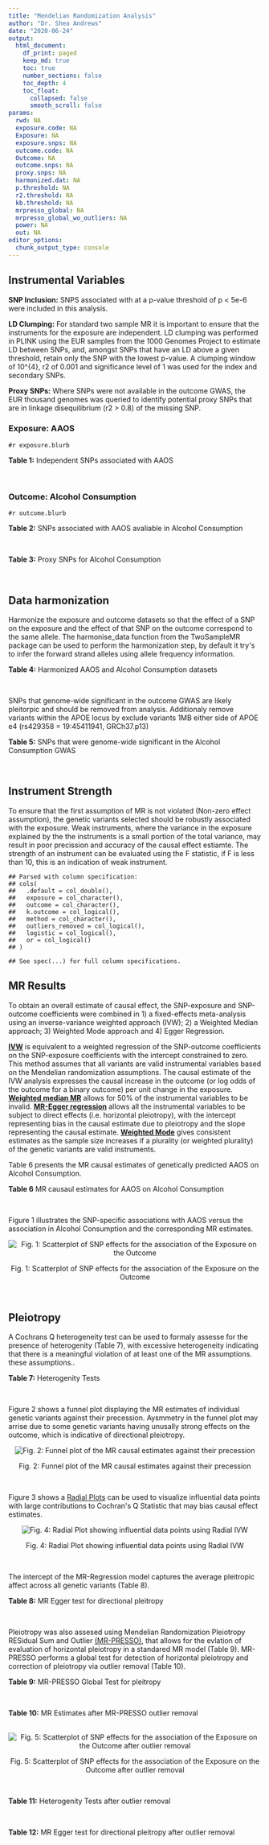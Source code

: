 ```yaml
---
title: "Mendelian Randomization Analysis"
author: "Dr. Shea Andrews"
date: "2020-06-24"
output:
  html_document:
    df_print: paged
    keep_md: true
    toc: true
    number_sections: false
    toc_depth: 4
    toc_float:
      collapsed: false
      smooth_scroll: false
params:
  rwd: NA
  exposure.code: NA
  Exposure: NA
  exposure.snps: NA
  outcome.code: NA
  Outcome: NA
  outcome.snps: NA
  proxy.snps: NA
  harmonized.dat: NA
  p.threshold: NA
  r2.threshold: NA
  kb.threshold: NA
  mrpresso_global: NA
  mrpresso_global_wo_outliers: NA
  power: NA
  out: NA
editor_options:
  chunk_output_type: console
---
```







## Instrumental Variables
**SNP Inclusion:** SNPS associated with at a p-value threshold of p < 5e-6 were included in this analysis.
<br>

**LD Clumping:** For standard two sample MR it is important to ensure that the instruments for the exposure are independent. LD clumping was performed in PLINK using the EUR samples from the 1000 Genomes Project to estimate LD between SNPs, and, amongst SNPs that have an LD above a given threshold, retain only the SNP with the lowest p-value. A clumping window of 10^{4}, r2 of 0.001 and significance level of 1 was used for the index and secondary SNPs.
<br>

**Proxy SNPs:** Where SNPs were not available in the outcome GWAS, the EUR thousand genomes was queried to identify potential proxy SNPs that are in linkage disequilibrium (r2 > 0.8) of the missing SNP.
<br>

### Exposure: AAOS
`#r exposure.blurb`
<br>

**Table 1:** Independent SNPs associated with AAOS
<div data-pagedtable="false">
  <script data-pagedtable-source type="application/json">
{"columns":[{"label":["SNP"],"name":[1],"type":["chr"],"align":["left"]},{"label":["CHROM"],"name":[2],"type":["dbl"],"align":["right"]},{"label":["POS"],"name":[3],"type":["dbl"],"align":["right"]},{"label":["REF"],"name":[4],"type":["chr"],"align":["left"]},{"label":["ALT"],"name":[5],"type":["chr"],"align":["left"]},{"label":["AF"],"name":[6],"type":["dbl"],"align":["right"]},{"label":["BETA"],"name":[7],"type":["dbl"],"align":["right"]},{"label":["SE"],"name":[8],"type":["dbl"],"align":["right"]},{"label":["Z"],"name":[9],"type":["dbl"],"align":["right"]},{"label":["P"],"name":[10],"type":["dbl"],"align":["right"]},{"label":["N"],"name":[11],"type":["dbl"],"align":["right"]},{"label":["TRAIT"],"name":[12],"type":["chr"],"align":["left"]}],"data":[{"1":"rs2649062","2":"1","3":"5799177","4":"A","5":"G","6":"0.3192","7":"0.0652","8":"0.0131","9":"4.977100","10":"6.120e-07","11":"40255","12":"AAOS"},{"1":"rs4662080","2":"1","3":"14363419","4":"C","5":"T","6":"0.6649","7":"0.1421","8":"0.0296","9":"4.800676","10":"1.586e-06","11":"40255","12":"AAOS"},{"1":"rs10919252","2":"1","3":"169802956","4":"C","5":"G","6":"0.3275","7":"0.0975","8":"0.0198","9":"4.924240","10":"8.182e-07","11":"40255","12":"AAOS"},{"1":"rs6701713","2":"1","3":"207786289","4":"A","5":"G","6":"0.7983","7":"-0.0709","8":"0.0146","9":"-4.856160","10":"1.184e-06","11":"40255","12":"AAOS"},{"1":"rs144505123","2":"1","3":"221802052","4":"C","5":"T","6":"0.0113","7":"0.7709","8":"0.1609","9":"4.791175","10":"1.661e-06","11":"40255","12":"AAOS"},{"1":"rs6718282","2":"2","3":"18039651","4":"G","5":"A","6":"0.0440","7":"-0.1421","8":"0.0308","9":"-4.613636","10":"3.840e-06","11":"40255","12":"AAOS"},{"1":"rs114131510","2":"2","3":"78420700","4":"A","5":"G","6":"0.0162","7":"0.6419","8":"0.1406","9":"4.565430","10":"4.949e-06","11":"40255","12":"AAOS"},{"1":"rs12615104","2":"2","3":"109820829","4":"T","5":"C","6":"0.2566","7":"-0.1057","8":"0.0221","9":"-4.782810","10":"1.829e-06","11":"40255","12":"AAOS"},{"1":"rs111906619","2":"2","3":"127789085","4":"C","5":"T","6":"0.0709","7":"0.1268","8":"0.0256","9":"4.953125","10":"7.088e-07","11":"40255","12":"AAOS"},{"1":"rs6431219","2":"2","3":"127862133","4":"C","5":"T","6":"0.4163","7":"0.0774","8":"0.0124","9":"6.241935","10":"3.897e-10","11":"40255","12":"AAOS"},{"1":"rs359982","2":"2","3":"219826934","4":"A","5":"G","6":"0.0781","7":"0.2660","8":"0.0513","9":"5.185190","10":"2.159e-07","11":"40255","12":"AAOS"},{"1":"rs116341973","2":"3","3":"63462893","4":"A","5":"G","6":"0.0227","7":"0.2057","8":"0.0399","9":"5.155390","10":"2.478e-07","11":"40255","12":"AAOS"},{"1":"rs145799027","2":"3","3":"114438213","4":"T","5":"C","6":"0.0147","7":"0.7485","8":"0.1601","9":"4.675200","10":"2.933e-06","11":"40255","12":"AAOS"},{"1":"rs71602496","2":"4","3":"661002","4":"A","5":"G","6":"0.1453","7":"0.0780","8":"0.0171","9":"4.561400","10":"4.978e-06","11":"40255","12":"AAOS"},{"1":"rs115803892","2":"4","3":"134185712","4":"G","5":"A","6":"0.0129","7":"0.9151","8":"0.1973","9":"4.638115","10":"3.498e-06","11":"40255","12":"AAOS"},{"1":"rs1689013","2":"4","3":"181048651","4":"T","5":"C","6":"0.2493","7":"0.0637","8":"0.0139","9":"4.582730","10":"4.657e-06","11":"40255","12":"AAOS"},{"1":"rs144202318","2":"5","3":"165711579","4":"G","5":"A","6":"0.0135","7":"0.7219","8":"0.1572","9":"4.592239","10":"4.356e-06","11":"40255","12":"AAOS"},{"1":"rs77345379","2":"6","3":"69273670","4":"C","5":"T","6":"0.0185","7":"0.2291","8":"0.0501","9":"4.572854","10":"4.830e-06","11":"40255","12":"AAOS"},{"1":"rs12153819","2":"6","3":"83773049","4":"C","5":"T","6":"0.1018","7":"-0.1092","8":"0.0235","9":"-4.646809","10":"3.291e-06","11":"40255","12":"AAOS"},{"1":"rs17170228","2":"7","3":"33076314","4":"G","5":"A","6":"0.0623","7":"0.1215","8":"0.0248","9":"4.899194","10":"1.004e-06","11":"40255","12":"AAOS"},{"1":"rs149907089","2":"7","3":"151626353","4":"G","5":"C","6":"0.0162","7":"0.7109","8":"0.1535","9":"4.631270","10":"3.637e-06","11":"40255","12":"AAOS"},{"1":"rs2725066","2":"8","3":"4438058","4":"T","5":"A","6":"0.5128","7":"-0.0936","8":"0.0191","9":"-4.900524","10":"9.948e-07","11":"40255","12":"AAOS"},{"1":"rs117201713","2":"8","3":"121340499","4":"G","5":"C","6":"0.0408","7":"0.2125","8":"0.0456","9":"4.660088","10":"3.120e-06","11":"40255","12":"AAOS"},{"1":"rs36033332","2":"9","3":"26834807","4":"C","5":"G","6":"0.0386","7":"0.4601","8":"0.0865","9":"5.319080","10":"1.030e-07","11":"40255","12":"AAOS"},{"1":"rs7930318","2":"11","3":"60033371","4":"C","5":"T","6":"0.5996","7":"0.0750","8":"0.0125","9":"6.000000","10":"2.245e-09","11":"40255","12":"AAOS"},{"1":"rs567075","2":"11","3":"85830157","4":"T","5":"C","6":"0.6903","7":"0.0900","8":"0.0132","9":"6.818180","10":"9.084e-12","11":"40255","12":"AAOS"},{"1":"rs11218343","2":"11","3":"121435587","4":"T","5":"C","6":"0.0395","7":"-0.1653","8":"0.0329","9":"-5.024320","10":"5.148e-07","11":"40255","12":"AAOS"},{"1":"rs7958488","2":"12","3":"6546166","4":"A","5":"T","6":"0.0195","7":"0.5085","8":"0.1111","9":"4.576960","10":"4.719e-06","11":"40255","12":"AAOS"},{"1":"rs1118069","2":"12","3":"84739181","4":"A","5":"T","6":"0.7195","7":"0.1012","8":"0.0216","9":"4.685190","10":"2.693e-06","11":"40255","12":"AAOS"},{"1":"rs140016885","2":"12","3":"99679113","4":"A","5":"G","6":"0.0144","7":"0.6851","8":"0.1416","9":"4.838280","10":"1.310e-06","11":"40255","12":"AAOS"},{"1":"rs9582517","2":"13","3":"102331030","4":"T","5":"C","6":"0.5073","7":"-0.1185","8":"0.0257","9":"-4.610890","10":"3.908e-06","11":"40255","12":"AAOS"},{"1":"rs146189059","2":"14","3":"47173254","4":"C","5":"G","6":"0.0111","7":"0.9444","8":"0.1835","9":"5.146590","10":"2.634e-07","11":"40255","12":"AAOS"},{"1":"rs17125944","2":"14","3":"53400629","4":"T","5":"C","6":"0.0924","7":"0.0960","8":"0.0203","9":"4.729060","10":"2.321e-06","11":"40255","12":"AAOS"},{"1":"rs150193285","2":"15","3":"75224360","4":"C","5":"T","6":"0.0109","7":"0.7622","8":"0.1650","9":"4.619394","10":"3.834e-06","11":"40255","12":"AAOS"},{"1":"rs9947273","2":"18","3":"35409158","4":"G","5":"A","6":"0.1431","7":"-0.0853","8":"0.0178","9":"-4.792135","10":"1.593e-06","11":"40255","12":"AAOS"},{"1":"rs62117204","2":"19","3":"45242967","4":"C","5":"T","6":"0.0601","7":"-0.1867","8":"0.0278","9":"-6.715827","10":"1.864e-11","11":"40255","12":"AAOS"},{"1":"rs76205446","2":"19","3":"45355267","4":"T","5":"A","6":"0.0143","7":"0.7096","8":"0.1234","9":"5.750405","10":"9.010e-09","11":"40255","12":"AAOS"},{"1":"rs2075650","2":"19","3":"45395619","4":"A","5":"G","6":"0.2197","7":"0.5502","8":"0.0223","9":"24.672600","10":"5.980e-134","11":"40255","12":"AAOS"},{"1":"rs141441332","2":"19","3":"45438575","4":"C","5":"A","6":"0.0110","7":"0.5383","8":"0.0632","9":"8.517405","10":"1.713e-17","11":"40255","12":"AAOS"},{"1":"rs204469","2":"19","3":"45490285","4":"A","5":"G","6":"0.9632","7":"0.1588","8":"0.0341","9":"4.656890","10":"3.269e-06","11":"40255","12":"AAOS"},{"1":"rs2827191","2":"21","3":"23361798","4":"C","5":"T","6":"0.2857","7":"0.1277","8":"0.0279","9":"4.577061","10":"4.895e-06","11":"40255","12":"AAOS"},{"1":"rs1043441","2":"22","3":"39130964","4":"C","5":"T","6":"0.2893","7":"-0.0639","8":"0.0135","9":"-4.733333","10":"2.110e-06","11":"40255","12":"AAOS"}],"options":{"columns":{"min":{},"max":[10]},"rows":{"min":[10],"max":[10]},"pages":{}}}
  </script>
</div>
<br>

### Outcome: Alcohol Consumption
`#r outcome.blurb`
<br>

**Table 2:** SNPs associated with AAOS avaliable in Alcohol Consumption
<div data-pagedtable="false">
  <script data-pagedtable-source type="application/json">
{"columns":[{"label":["SNP"],"name":[1],"type":["chr"],"align":["left"]},{"label":["CHROM"],"name":[2],"type":["dbl"],"align":["right"]},{"label":["POS"],"name":[3],"type":["dbl"],"align":["right"]},{"label":["REF"],"name":[4],"type":["chr"],"align":["left"]},{"label":["ALT"],"name":[5],"type":["chr"],"align":["left"]},{"label":["AF"],"name":[6],"type":["dbl"],"align":["right"]},{"label":["BETA"],"name":[7],"type":["dbl"],"align":["right"]},{"label":["SE"],"name":[8],"type":["dbl"],"align":["right"]},{"label":["Z"],"name":[9],"type":["dbl"],"align":["right"]},{"label":["P"],"name":[10],"type":["dbl"],"align":["right"]},{"label":["N"],"name":[11],"type":["dbl"],"align":["right"]},{"label":["TRAIT"],"name":[12],"type":["chr"],"align":["left"]}],"data":[{"1":"rs2649062","2":"1","3":"5799177","4":"A","5":"G","6":"0.32036400","7":"8.634410e-04","8":"0.001031590","9":"0.837","10":"0.4028000","11":"939356","12":"Drinks_Per_Week"},{"1":"rs4662080","2":"1","3":"14363419","4":"C","5":"T","6":"0.69553200","7":"-6.297174e-04","8":"0.001574294","9":"-0.400","10":"0.6895000","11":"403931","12":"Drinks_Per_Week"},{"1":"rs10919252","2":"1","3":"169802956","4":"C","5":"G","6":"0.31039100","7":"-7.127570e-05","8":"0.001032981","9":"-0.069","10":"0.9453000","11":"939356","12":"Drinks_Per_Week"},{"1":"rs6701713","2":"1","3":"207786289","4":"A","5":"G","6":"0.77515400","7":"-1.264240e-03","8":"0.001031195","9":"-1.226","10":"0.2202000","11":"939356","12":"Drinks_Per_Week"},{"1":"rs144505123","2":"1","3":"221802052","4":"C","5":"T","6":"0.00744913","7":"4.743112e-05","8":"0.001054025","9":"0.045","10":"0.9644000","11":"902538","12":"Drinks_Per_Week"},{"1":"rs6718282","2":"2","3":"18039651","4":"G","5":"A","6":"0.08463490","7":"8.799353e-04","8":"0.001051297","9":"0.837","10":"0.4025000","11":"904462","12":"Drinks_Per_Week"},{"1":"rs114131510","2":"2","3":"78420700","4":"A","5":"G","6":"0.00839110","7":"-1.299990e-03","8":"0.001030107","9":"-1.262","10":"0.2070000","11":"941280","12":"Drinks_Per_Week"},{"1":"rs12615104","2":"2","3":"109820829","4":"T","5":"C","6":"0.32661600","7":"-6.071560e-04","8":"0.001030826","9":"-0.589","10":"0.5559000","11":"941280","12":"Drinks_Per_Week"},{"1":"rs111906619","2":"2","3":"127789085","4":"C","5":"T","6":"0.05424060","7":"-1.680584e-03","8":"0.001029770","9":"-1.632","10":"0.1027000","11":"941280","12":"Drinks_Per_Week"},{"1":"rs6431219","2":"2","3":"127862133","4":"C","5":"T","6":"0.39324600","7":"-3.198779e-03","8":"0.001028546","9":"-3.110","10":"0.0018720","11":"941280","12":"Drinks_Per_Week"},{"1":"rs359982","2":"2","3":"219826934","4":"A","5":"G","6":"0.05341570","7":"-5.803740e-04","8":"0.001030859","9":"-0.563","10":"0.5735000","11":"941280","12":"Drinks_Per_Week"},{"1":"rs116341973","2":"3","3":"63462893","4":"A","5":"G","6":"0.01417150","7":"1.548630e-05","8":"0.001032423","9":"0.015","10":"0.9882000","11":"941280","12":"Drinks_Per_Week"},{"1":"rs145799027","2":"3","3":"114438213","4":"T","5":"C","6":"0.00290276","7":"-4.518260e-04","8":"0.001365032","9":"-0.331","10":"0.7410000","11":"537349","12":"Drinks_Per_Week"},{"1":"rs71602496","2":"4","3":"661002","4":"A","5":"G","6":"0.14947100","7":"1.338060e-03","8":"0.001030071","9":"1.299","10":"0.1938000","11":"941280","12":"Drinks_Per_Week"},{"1":"rs115803892","2":"4","3":"134185712","4":"G","5":"A","6":"0.02500000","7":"-1.388475e-03","8":"0.001030026","9":"-1.348","10":"0.1775000","11":"941280","12":"Drinks_Per_Week"},{"1":"rs1689013","2":"4","3":"181048651","4":"T","5":"C","6":"0.22133500","7":"-8.316680e-04","8":"0.001030567","9":"-0.807","10":"0.4195000","11":"941280","12":"Drinks_Per_Week"},{"1":"rs144202318","2":"5","3":"165711579","4":"G","5":"A","6":"0.01040480","7":"-1.038598e-03","8":"0.001030355","9":"-1.008","10":"0.3135000","11":"941280","12":"Drinks_Per_Week"},{"1":"rs77345379","2":"6","3":"69273670","4":"C","5":"T","6":"0.02319680","7":"1.947896e-03","8":"0.001029543","9":"1.892","10":"0.0584600","11":"941280","12":"Drinks_Per_Week"},{"1":"rs12153819","2":"6","3":"83773049","4":"C","5":"T","6":"0.16679800","7":"-7.790076e-05","8":"0.001052713","9":"-0.074","10":"0.9410000","11":"904462","12":"Drinks_Per_Week"},{"1":"rs17170228","2":"7","3":"33076314","4":"G","5":"A","6":"0.05569710","7":"2.262370e-03","8":"0.001029286","9":"2.198","10":"0.0279800","11":"941280","12":"Drinks_Per_Week"},{"1":"rs149907089","2":"7","3":"151626353","4":"G","5":"C","6":"0.01035230","7":"-3.249526e-04","8":"0.001365347","9":"-0.238","10":"0.8120000","11":"537349","12":"Drinks_Per_Week"},{"1":"rs2725066","2":"8","3":"4438058","4":"T","5":"A","6":"0.54336700","7":"3.330486e-03","8":"0.001033350","9":"3.223","10":"0.0012690","11":"932367","12":"Drinks_Per_Week"},{"1":"rs117201713","2":"8","3":"121340499","4":"G","5":"C","6":"0.03194600","7":"-8.976958e-05","8":"0.001031834","9":"-0.087","10":"0.9308000","11":"941280","12":"Drinks_Per_Week"},{"1":"rs36033332","2":"9","3":"26834807","4":"C","5":"G","6":"0.08303120","7":"-4.131180e-06","8":"0.001032796","9":"-0.004","10":"0.9971000","11":"941280","12":"Drinks_Per_Week"},{"1":"rs7930318","2":"11","3":"60033371","4":"C","5":"T","6":"0.65976800","7":"1.370987e-03","8":"0.001030042","9":"1.331","10":"0.1834000","11":"941280","12":"Drinks_Per_Week"},{"1":"rs567075","2":"11","3":"85830157","4":"T","5":"C","6":"0.69089900","7":"-1.716570e-03","8":"0.001029739","9":"-1.667","10":"0.0955800","11":"941280","12":"Drinks_Per_Week"},{"1":"rs11218343","2":"11","3":"121435587","4":"T","5":"C","6":"0.03449530","7":"5.092910e-04","8":"0.001030953","9":"0.494","10":"0.6216000","11":"941280","12":"Drinks_Per_Week"},{"1":"rs7958488","2":"12","3":"6546166","4":"A","5":"T","6":"0.01840830","7":"2.733020e-04","8":"0.001031328","9":"0.265","10":"0.7907000","11":"941280","12":"Drinks_Per_Week"},{"1":"rs1118069","2":"12","3":"84739181","4":"A","5":"T","6":"0.62582100","7":"-1.466660e-03","8":"0.001029956","9":"-1.424","10":"0.1544000","11":"941280","12":"Drinks_Per_Week"},{"1":"rs140016885","2":"12","3":"99679113","4":"A","5":"G","6":"0.02373190","7":"4.351060e-04","8":"0.001031056","9":"0.422","10":"0.6727000","11":"941280","12":"Drinks_Per_Week"},{"1":"rs9582517","2":"13","3":"102331030","4":"T","5":"C","6":"0.48209100","7":"7.595860e-04","8":"0.001030646","9":"0.737","10":"0.4609000","11":"941280","12":"Drinks_Per_Week"},{"1":"rs146189059","2":"14","3":"47173254","4":"C","5":"G","6":"0.01144620","7":"-6.671400e-05","8":"0.001058952","9":"-0.063","10":"0.9498000","11":"893955","12":"Drinks_Per_Week"},{"1":"rs17125944","2":"14","3":"53400629","4":"T","5":"C","6":"0.09734350","7":"1.808090e-03","8":"0.001029661","9":"1.756","10":"0.0791600","11":"941280","12":"Drinks_Per_Week"},{"1":"rs150193285","2":"15","3":"75224360","4":"C","5":"T","6":"0.02104500","7":"1.001541e-03","8":"0.001030392","9":"0.972","10":"0.3312000","11":"941280","12":"Drinks_Per_Week"},{"1":"rs9947273","2":"18","3":"35409158","4":"G","5":"A","6":"0.18287400","7":"-1.710760e-03","8":"0.001572390","9":"-1.088","10":"0.2766000","11":"403931","12":"Drinks_Per_Week"},{"1":"rs62117204","2":"19","3":"45242967","4":"C","5":"T","6":"0.07418880","7":"1.667215e-03","8":"0.001029781","9":"1.619","10":"0.1054000","11":"941280","12":"Drinks_Per_Week"},{"1":"rs76205446","2":"19","3":"45355267","4":"T","5":"A","6":"0.00945455","7":"-2.196969e-04","8":"0.001031441","9":"-0.213","10":"0.8312000","11":"941280","12":"Drinks_Per_Week"},{"1":"rs2075650","2":"19","3":"45395619","4":"A","5":"G","6":"0.15559200","7":"-1.312340e-03","8":"0.001030095","9":"-1.274","10":"0.2025000","11":"941280","12":"Drinks_Per_Week"},{"1":"rs141441332","2":"19","3":"45438575","4":"C","5":"A","6":"0.00789570","7":"5.401973e-04","8":"0.001030911","9":"0.524","10":"0.6002000","11":"941280","12":"Drinks_Per_Week"},{"1":"rs204469","2":"19","3":"45490285","4":"A","5":"G","6":"0.96476600","7":"-4.437980e-05","8":"0.001032088","9":"-0.043","10":"0.9655000","11":"941280","12":"Drinks_Per_Week"},{"1":"rs2827191","2":"21","3":"23361798","4":"C","5":"T","6":"0.29854800","7":"3.124702e-04","8":"0.001031255","9":"0.303","10":"0.7616000","11":"941280","12":"Drinks_Per_Week"},{"1":"rs1043441","2":"22","3":"39130964","4":"C","5":"T","6":"0.30681800","7":"-3.650251e-03","8":"0.001048923","9":"-3.480","10":"0.0005008","11":"904462","12":"Drinks_Per_Week"}],"options":{"columns":{"min":{},"max":[10]},"rows":{"min":[10],"max":[10]},"pages":{}}}
  </script>
</div>
<br>

**Table 3:** Proxy SNPs for Alcohol Consumption
<div data-pagedtable="false">
  <script data-pagedtable-source type="application/json">
{"columns":[{"label":["proxy.outcome"],"name":[1],"type":["lgl"],"align":["right"]},{"label":["target_snp"],"name":[2],"type":["lgl"],"align":["right"]},{"label":["proxy_snp"],"name":[3],"type":["lgl"],"align":["right"]},{"label":["ld.r2"],"name":[4],"type":["lgl"],"align":["right"]},{"label":["Dprime"],"name":[5],"type":["lgl"],"align":["right"]},{"label":["ref.proxy"],"name":[6],"type":["lgl"],"align":["right"]},{"label":["alt.proxy"],"name":[7],"type":["lgl"],"align":["right"]},{"label":["CHROM"],"name":[8],"type":["lgl"],"align":["right"]},{"label":["POS"],"name":[9],"type":["lgl"],"align":["right"]},{"label":["ALT.proxy"],"name":[10],"type":["lgl"],"align":["right"]},{"label":["REF.proxy"],"name":[11],"type":["lgl"],"align":["right"]},{"label":["AF"],"name":[12],"type":["lgl"],"align":["right"]},{"label":["BETA"],"name":[13],"type":["lgl"],"align":["right"]},{"label":["SE"],"name":[14],"type":["lgl"],"align":["right"]},{"label":["P"],"name":[15],"type":["lgl"],"align":["right"]},{"label":["N"],"name":[16],"type":["lgl"],"align":["right"]},{"label":["ref"],"name":[17],"type":["lgl"],"align":["right"]},{"label":["alt"],"name":[18],"type":["lgl"],"align":["right"]},{"label":["ALT"],"name":[19],"type":["lgl"],"align":["right"]},{"label":["REF"],"name":[20],"type":["lgl"],"align":["right"]},{"label":["PHASE"],"name":[21],"type":["lgl"],"align":["right"]}],"data":[{"1":"NA","2":"NA","3":"NA","4":"NA","5":"NA","6":"NA","7":"NA","8":"NA","9":"NA","10":"NA","11":"NA","12":"NA","13":"NA","14":"NA","15":"NA","16":"NA","17":"NA","18":"NA","19":"NA","20":"NA","21":"NA"}],"options":{"columns":{"min":{},"max":[10]},"rows":{"min":[10],"max":[10]},"pages":{}}}
  </script>
</div>
<br>

## Data harmonization
Harmonize the exposure and outcome datasets so that the effect of a SNP on the exposure and the effect of that SNP on the outcome correspond to the same allele. The harmonise_data function from the TwoSampleMR package can be used to perform the harmonization step, by default it try's to infer the forward strand alleles using allele frequency information.
<br>

**Table 4:** Harmonized AAOS and Alcohol Consumption datasets
<div data-pagedtable="false">
  <script data-pagedtable-source type="application/json">
{"columns":[{"label":["SNP"],"name":[1],"type":["chr"],"align":["left"]},{"label":["effect_allele.exposure"],"name":[2],"type":["chr"],"align":["left"]},{"label":["other_allele.exposure"],"name":[3],"type":["chr"],"align":["left"]},{"label":["effect_allele.outcome"],"name":[4],"type":["chr"],"align":["left"]},{"label":["other_allele.outcome"],"name":[5],"type":["chr"],"align":["left"]},{"label":["beta.exposure"],"name":[6],"type":["dbl"],"align":["right"]},{"label":["beta.outcome"],"name":[7],"type":["dbl"],"align":["right"]},{"label":["eaf.exposure"],"name":[8],"type":["dbl"],"align":["right"]},{"label":["eaf.outcome"],"name":[9],"type":["dbl"],"align":["right"]},{"label":["remove"],"name":[10],"type":["lgl"],"align":["right"]},{"label":["palindromic"],"name":[11],"type":["lgl"],"align":["right"]},{"label":["ambiguous"],"name":[12],"type":["lgl"],"align":["right"]},{"label":["id.outcome"],"name":[13],"type":["chr"],"align":["left"]},{"label":["chr.outcome"],"name":[14],"type":["dbl"],"align":["right"]},{"label":["pos.outcome"],"name":[15],"type":["dbl"],"align":["right"]},{"label":["se.outcome"],"name":[16],"type":["dbl"],"align":["right"]},{"label":["z.outcome"],"name":[17],"type":["dbl"],"align":["right"]},{"label":["pval.outcome"],"name":[18],"type":["dbl"],"align":["right"]},{"label":["samplesize.outcome"],"name":[19],"type":["dbl"],"align":["right"]},{"label":["outcome"],"name":[20],"type":["chr"],"align":["left"]},{"label":["mr_keep.outcome"],"name":[21],"type":["lgl"],"align":["right"]},{"label":["pval_origin.outcome"],"name":[22],"type":["chr"],"align":["left"]},{"label":["chr.exposure"],"name":[23],"type":["dbl"],"align":["right"]},{"label":["pos.exposure"],"name":[24],"type":["dbl"],"align":["right"]},{"label":["se.exposure"],"name":[25],"type":["dbl"],"align":["right"]},{"label":["z.exposure"],"name":[26],"type":["dbl"],"align":["right"]},{"label":["pval.exposure"],"name":[27],"type":["dbl"],"align":["right"]},{"label":["samplesize.exposure"],"name":[28],"type":["dbl"],"align":["right"]},{"label":["exposure"],"name":[29],"type":["chr"],"align":["left"]},{"label":["mr_keep.exposure"],"name":[30],"type":["lgl"],"align":["right"]},{"label":["pval_origin.exposure"],"name":[31],"type":["chr"],"align":["left"]},{"label":["id.exposure"],"name":[32],"type":["chr"],"align":["left"]},{"label":["action"],"name":[33],"type":["dbl"],"align":["right"]},{"label":["mr_keep"],"name":[34],"type":["lgl"],"align":["right"]},{"label":["pleitropy_keep"],"name":[35],"type":["lgl"],"align":["right"]},{"label":["pt"],"name":[36],"type":["dbl"],"align":["right"]},{"label":["mrpresso_RSSobs"],"name":[37],"type":["dbl"],"align":["right"]},{"label":["mrpresso_pval"],"name":[38],"type":["dbl"],"align":["right"]},{"label":["mrpresso_keep"],"name":[39],"type":["lgl"],"align":["right"]}],"data":[{"1":"rs1043441","2":"T","3":"C","4":"T","5":"C","6":"-0.0639","7":"-3.650251e-03","8":"0.2893","9":"0.30681800","10":"FALSE","11":"FALSE","12":"FALSE","13":"1r2NOa","14":"22","15":"39130964","16":"0.001048923","17":"-3.480","18":"0.0005008","19":"904462","20":"Liu2019drnkwk23andMe","21":"TRUE","22":"reported","23":"22","24":"39130964","25":"0.0135","26":"-4.733333","27":"2.110e-06","28":"40255","29":"Huang2017aaos","30":"TRUE","31":"reported","32":"gUu6CA","33":"2","34":"TRUE","35":"TRUE","36":"5e-06","37":"1.348035e-05","38":"0.0144","39":"FALSE"},{"1":"rs10919252","2":"G","3":"C","4":"G","5":"C","6":"0.0975","7":"-7.127570e-05","8":"0.3275","9":"0.31039100","10":"FALSE","11":"TRUE","12":"FALSE","13":"1r2NOa","14":"1","15":"169802956","16":"0.001032981","17":"-0.069","18":"0.9453000","19":"939356","20":"Liu2019drnkwk23andMe","21":"TRUE","22":"reported","23":"1","24":"169802956","25":"0.0198","26":"4.924240","27":"8.182e-07","28":"40255","29":"Huang2017aaos","30":"TRUE","31":"reported","32":"gUu6CA","33":"2","34":"TRUE","35":"TRUE","36":"5e-06","37":"1.821851e-09","38":"1.0000","39":"TRUE"},{"1":"rs1118069","2":"T","3":"A","4":"T","5":"A","6":"0.1012","7":"-1.466660e-03","8":"0.7195","9":"0.62582100","10":"FALSE","11":"TRUE","12":"FALSE","13":"1r2NOa","14":"12","15":"84739181","16":"0.001029956","17":"-1.424","18":"0.1544000","19":"941280","20":"Liu2019drnkwk23andMe","21":"TRUE","22":"reported","23":"12","24":"84739181","25":"0.0216","26":"4.685190","27":"2.693e-06","28":"40255","29":"Huang2017aaos","30":"TRUE","31":"reported","32":"gUu6CA","33":"2","34":"TRUE","35":"TRUE","36":"5e-06","37":"2.072110e-06","38":"1.0000","39":"TRUE"},{"1":"rs111906619","2":"T","3":"C","4":"T","5":"C","6":"0.1268","7":"-1.680584e-03","8":"0.0709","9":"0.05424060","10":"FALSE","11":"FALSE","12":"FALSE","13":"1r2NOa","14":"2","15":"127789085","16":"0.001029770","17":"-1.632","18":"0.1027000","19":"941280","20":"Liu2019drnkwk23andMe","21":"TRUE","22":"reported","23":"2","24":"127789085","25":"0.0256","26":"4.953125","27":"7.088e-07","28":"40255","29":"Huang2017aaos","30":"TRUE","31":"reported","32":"gUu6CA","33":"2","34":"TRUE","35":"TRUE","36":"5e-06","37":"2.715685e-06","38":"1.0000","39":"TRUE"},{"1":"rs11218343","2":"C","3":"T","4":"C","5":"T","6":"-0.1653","7":"5.092910e-04","8":"0.0395","9":"0.03449530","10":"FALSE","11":"FALSE","12":"FALSE","13":"1r2NOa","14":"11","15":"121435587","16":"0.001030953","17":"0.494","18":"0.6216000","19":"941280","20":"Liu2019drnkwk23andMe","21":"TRUE","22":"reported","23":"11","24":"121435587","25":"0.0329","26":"-5.024320","27":"5.148e-07","28":"40255","29":"Huang2017aaos","30":"TRUE","31":"reported","32":"gUu6CA","33":"2","34":"TRUE","35":"TRUE","36":"5e-06","37":"2.142761e-07","38":"1.0000","39":"TRUE"},{"1":"rs114131510","2":"G","3":"A","4":"G","5":"A","6":"0.6419","7":"-1.299990e-03","8":"0.0162","9":"0.00839110","10":"FALSE","11":"FALSE","12":"FALSE","13":"1r2NOa","14":"2","15":"78420700","16":"0.001030107","17":"-1.262","18":"0.2070000","19":"941280","20":"Liu2019drnkwk23andMe","21":"TRUE","22":"reported","23":"2","24":"78420700","25":"0.1406","26":"4.565430","27":"4.949e-06","28":"40255","29":"Huang2017aaos","30":"TRUE","31":"reported","32":"gUu6CA","33":"2","34":"TRUE","35":"TRUE","36":"5e-06","37":"1.433699e-06","38":"1.0000","39":"TRUE"},{"1":"rs115803892","2":"A","3":"G","4":"A","5":"G","6":"0.9151","7":"-1.388475e-03","8":"0.0129","9":"0.02500000","10":"FALSE","11":"FALSE","12":"FALSE","13":"1r2NOa","14":"4","15":"134185712","16":"0.001030026","17":"-1.348","18":"0.1775000","19":"941280","20":"Liu2019drnkwk23andMe","21":"TRUE","22":"reported","23":"4","24":"134185712","25":"0.1973","26":"4.638115","27":"3.498e-06","28":"40255","29":"Huang2017aaos","30":"TRUE","31":"reported","32":"gUu6CA","33":"2","34":"TRUE","35":"TRUE","36":"5e-06","37":"1.718869e-06","38":"1.0000","39":"TRUE"},{"1":"rs116341973","2":"G","3":"A","4":"G","5":"A","6":"0.2057","7":"1.548630e-05","8":"0.0227","9":"0.01417150","10":"FALSE","11":"FALSE","12":"FALSE","13":"1r2NOa","14":"3","15":"63462893","16":"0.001032423","17":"0.015","18":"0.9882000","19":"941280","20":"Liu2019drnkwk23andMe","21":"TRUE","22":"reported","23":"3","24":"63462893","25":"0.0399","26":"5.155390","27":"2.478e-07","28":"40255","29":"Huang2017aaos","30":"TRUE","31":"reported","32":"gUu6CA","33":"2","34":"TRUE","35":"TRUE","36":"5e-06","37":"5.855345e-09","38":"1.0000","39":"TRUE"},{"1":"rs117201713","2":"C","3":"G","4":"C","5":"G","6":"0.2125","7":"-8.976958e-05","8":"0.0408","9":"0.03194600","10":"FALSE","11":"TRUE","12":"FALSE","13":"1r2NOa","14":"8","15":"121340499","16":"0.001031834","17":"-0.087","18":"0.9308000","19":"941280","20":"Liu2019drnkwk23andMe","21":"TRUE","22":"reported","23":"8","24":"121340499","25":"0.0456","26":"4.660088","27":"3.120e-06","28":"40255","29":"Huang2017aaos","30":"TRUE","31":"reported","32":"gUu6CA","33":"2","34":"TRUE","35":"TRUE","36":"5e-06","37":"7.570808e-10","38":"1.0000","39":"TRUE"},{"1":"rs12153819","2":"T","3":"C","4":"T","5":"C","6":"-0.1092","7":"-7.790076e-05","8":"0.1018","9":"0.16679800","10":"FALSE","11":"FALSE","12":"FALSE","13":"1r2NOa","14":"6","15":"83773049","16":"0.001052713","17":"-0.074","18":"0.9410000","19":"904462","20":"Liu2019drnkwk23andMe","21":"TRUE","22":"reported","23":"6","24":"83773049","25":"0.0235","26":"-4.646809","27":"3.291e-06","28":"40255","29":"Huang2017aaos","30":"TRUE","31":"reported","32":"gUu6CA","33":"2","34":"TRUE","35":"TRUE","36":"5e-06","37":"1.214908e-08","38":"1.0000","39":"TRUE"},{"1":"rs12615104","2":"C","3":"T","4":"C","5":"T","6":"-0.1057","7":"-6.071560e-04","8":"0.2566","9":"0.32661600","10":"FALSE","11":"FALSE","12":"FALSE","13":"1r2NOa","14":"2","15":"109820829","16":"0.001030826","17":"-0.589","18":"0.5559000","19":"941280","20":"Liu2019drnkwk23andMe","21":"TRUE","22":"reported","23":"2","24":"109820829","25":"0.0221","26":"-4.782810","27":"1.829e-06","28":"40255","29":"Huang2017aaos","30":"TRUE","31":"reported","32":"gUu6CA","33":"2","34":"TRUE","35":"TRUE","36":"5e-06","37":"4.089276e-07","38":"1.0000","39":"TRUE"},{"1":"rs140016885","2":"G","3":"A","4":"G","5":"A","6":"0.6851","7":"4.351060e-04","8":"0.0144","9":"0.02373190","10":"FALSE","11":"FALSE","12":"FALSE","13":"1r2NOa","14":"12","15":"99679113","16":"0.001031056","17":"0.422","18":"0.6727000","19":"941280","20":"Liu2019drnkwk23andMe","21":"TRUE","22":"reported","23":"12","24":"99679113","25":"0.1416","26":"4.838280","27":"1.310e-06","28":"40255","29":"Huang2017aaos","30":"TRUE","31":"reported","32":"gUu6CA","33":"2","34":"TRUE","35":"TRUE","36":"5e-06","37":"4.804950e-07","38":"1.0000","39":"TRUE"},{"1":"rs141441332","2":"A","3":"C","4":"A","5":"C","6":"0.5383","7":"5.401973e-04","8":"0.0110","9":"0.00789570","10":"FALSE","11":"FALSE","12":"FALSE","13":"1r2NOa","14":"19","15":"45438575","16":"0.001030911","17":"0.524","18":"0.6002000","19":"941280","20":"Liu2019drnkwk23andMe","21":"TRUE","22":"reported","23":"19","24":"45438575","25":"0.0632","26":"8.517405","27":"1.713e-17","28":"40255","29":"Huang2017aaos","30":"TRUE","31":"reported","32":"gUu6CA","33":"2","34":"TRUE","35":"FALSE","36":"5e-06","37":"NA","38":"NA","39":"NA"},{"1":"rs144202318","2":"A","3":"G","4":"A","5":"G","6":"0.7219","7":"-1.038598e-03","8":"0.0135","9":"0.01040480","10":"FALSE","11":"FALSE","12":"FALSE","13":"1r2NOa","14":"5","15":"165711579","16":"0.001030355","17":"-1.008","18":"0.3135000","19":"941280","20":"Liu2019drnkwk23andMe","21":"TRUE","22":"reported","23":"5","24":"165711579","25":"0.1572","26":"4.592239","27":"4.356e-06","28":"40255","29":"Huang2017aaos","30":"TRUE","31":"reported","32":"gUu6CA","33":"2","34":"TRUE","35":"TRUE","36":"5e-06","37":"8.262687e-07","38":"1.0000","39":"TRUE"},{"1":"rs144505123","2":"T","3":"C","4":"T","5":"C","6":"0.7709","7":"4.743112e-05","8":"0.0113","9":"0.00744913","10":"FALSE","11":"FALSE","12":"FALSE","13":"1r2NOa","14":"1","15":"221802052","16":"0.001054025","17":"0.045","18":"0.9644000","19":"902538","20":"Liu2019drnkwk23andMe","21":"TRUE","22":"reported","23":"1","24":"221802052","25":"0.1609","26":"4.791175","27":"1.661e-06","28":"40255","29":"Huang2017aaos","30":"TRUE","31":"reported","32":"gUu6CA","33":"2","34":"TRUE","35":"TRUE","36":"5e-06","37":"9.253025e-08","38":"1.0000","39":"TRUE"},{"1":"rs145799027","2":"C","3":"T","4":"C","5":"T","6":"0.7485","7":"-4.518260e-04","8":"0.0147","9":"0.00290276","10":"FALSE","11":"FALSE","12":"FALSE","13":"1r2NOa","14":"3","15":"114438213","16":"0.001365032","17":"-0.331","18":"0.7410000","19":"537349","20":"Liu2019drnkwk23andMe","21":"TRUE","22":"reported","23":"3","24":"114438213","25":"0.1601","26":"4.675200","27":"2.933e-06","28":"40255","29":"Huang2017aaos","30":"TRUE","31":"reported","32":"gUu6CA","33":"2","34":"TRUE","35":"TRUE","36":"5e-06","37":"6.024431e-08","38":"1.0000","39":"TRUE"},{"1":"rs146189059","2":"G","3":"C","4":"G","5":"C","6":"0.9444","7":"-6.671400e-05","8":"0.0111","9":"0.01144620","10":"FALSE","11":"TRUE","12":"FALSE","13":"1r2NOa","14":"14","15":"47173254","16":"0.001058952","17":"-0.063","18":"0.9498000","19":"893955","20":"Liu2019drnkwk23andMe","21":"TRUE","22":"reported","23":"14","24":"47173254","25":"0.1835","26":"5.146590","27":"2.634e-07","28":"40255","29":"Huang2017aaos","30":"TRUE","31":"reported","32":"gUu6CA","33":"2","34":"TRUE","35":"TRUE","36":"5e-06","37":"6.117950e-08","38":"1.0000","39":"TRUE"},{"1":"rs149907089","2":"C","3":"G","4":"C","5":"G","6":"0.7109","7":"-3.249526e-04","8":"0.0162","9":"0.01035230","10":"FALSE","11":"TRUE","12":"FALSE","13":"1r2NOa","14":"7","15":"151626353","16":"0.001365347","17":"-0.238","18":"0.8120000","19":"537349","20":"Liu2019drnkwk23andMe","21":"TRUE","22":"reported","23":"7","24":"151626353","25":"0.1535","26":"4.631270","27":"3.637e-06","28":"40255","29":"Huang2017aaos","30":"TRUE","31":"reported","32":"gUu6CA","33":"2","34":"TRUE","35":"TRUE","36":"5e-06","37":"1.490630e-08","38":"1.0000","39":"TRUE"},{"1":"rs150193285","2":"T","3":"C","4":"T","5":"C","6":"0.7622","7":"1.001541e-03","8":"0.0109","9":"0.02104500","10":"FALSE","11":"FALSE","12":"FALSE","13":"1r2NOa","14":"15","15":"75224360","16":"0.001030392","17":"0.972","18":"0.3312000","19":"941280","20":"Liu2019drnkwk23andMe","21":"TRUE","22":"reported","23":"15","24":"75224360","25":"0.1650","26":"4.619394","27":"3.834e-06","28":"40255","29":"Huang2017aaos","30":"TRUE","31":"reported","32":"gUu6CA","33":"2","34":"TRUE","35":"TRUE","36":"5e-06","37":"1.859903e-06","38":"1.0000","39":"TRUE"},{"1":"rs1689013","2":"C","3":"T","4":"C","5":"T","6":"0.0637","7":"-8.316680e-04","8":"0.2493","9":"0.22133500","10":"FALSE","11":"FALSE","12":"FALSE","13":"1r2NOa","14":"4","15":"181048651","16":"0.001030567","17":"-0.807","18":"0.4195000","19":"941280","20":"Liu2019drnkwk23andMe","21":"TRUE","22":"reported","23":"4","24":"181048651","25":"0.0139","26":"4.582730","27":"4.657e-06","28":"40255","29":"Huang2017aaos","30":"TRUE","31":"reported","32":"gUu6CA","33":"2","34":"TRUE","35":"TRUE","36":"5e-06","37":"6.618099e-07","38":"1.0000","39":"TRUE"},{"1":"rs17125944","2":"C","3":"T","4":"C","5":"T","6":"0.0960","7":"1.808090e-03","8":"0.0924","9":"0.09734350","10":"FALSE","11":"FALSE","12":"FALSE","13":"1r2NOa","14":"14","15":"53400629","16":"0.001029661","17":"1.756","18":"0.0791600","19":"941280","20":"Liu2019drnkwk23andMe","21":"TRUE","22":"reported","23":"14","24":"53400629","25":"0.0203","26":"4.729060","27":"2.321e-06","28":"40255","29":"Huang2017aaos","30":"TRUE","31":"reported","32":"gUu6CA","33":"2","34":"TRUE","35":"TRUE","36":"5e-06","37":"3.382923e-06","38":"1.0000","39":"TRUE"},{"1":"rs17170228","2":"A","3":"G","4":"A","5":"G","6":"0.1215","7":"2.262370e-03","8":"0.0623","9":"0.05569710","10":"FALSE","11":"FALSE","12":"FALSE","13":"1r2NOa","14":"7","15":"33076314","16":"0.001029286","17":"2.198","18":"0.0279800","19":"941280","20":"Liu2019drnkwk23andMe","21":"TRUE","22":"reported","23":"7","24":"33076314","25":"0.0248","26":"4.899194","27":"1.004e-06","28":"40255","29":"Huang2017aaos","30":"TRUE","31":"reported","32":"gUu6CA","33":"2","34":"TRUE","35":"TRUE","36":"5e-06","37":"5.308569e-06","38":"1.0000","39":"TRUE"},{"1":"rs204469","2":"G","3":"A","4":"G","5":"A","6":"0.1588","7":"-4.437980e-05","8":"0.9632","9":"0.96476600","10":"FALSE","11":"FALSE","12":"FALSE","13":"1r2NOa","14":"19","15":"45490285","16":"0.001032088","17":"-0.043","18":"0.9655000","19":"941280","20":"Liu2019drnkwk23andMe","21":"TRUE","22":"reported","23":"19","24":"45490285","25":"0.0341","26":"4.656890","27":"3.269e-06","28":"40255","29":"Huang2017aaos","30":"TRUE","31":"reported","32":"gUu6CA","33":"2","34":"TRUE","35":"FALSE","36":"5e-06","37":"NA","38":"NA","39":"NA"},{"1":"rs2075650","2":"G","3":"A","4":"G","5":"A","6":"0.5502","7":"-1.312340e-03","8":"0.2197","9":"0.15559200","10":"FALSE","11":"FALSE","12":"FALSE","13":"1r2NOa","14":"19","15":"45395619","16":"0.001030095","17":"-1.274","18":"0.2025000","19":"941280","20":"Liu2019drnkwk23andMe","21":"TRUE","22":"reported","23":"19","24":"45395619","25":"0.0223","26":"24.672600","27":"5.980e-134","28":"40255","29":"Huang2017aaos","30":"TRUE","31":"reported","32":"gUu6CA","33":"2","34":"TRUE","35":"FALSE","36":"5e-06","37":"NA","38":"NA","39":"NA"},{"1":"rs2649062","2":"G","3":"A","4":"G","5":"A","6":"0.0652","7":"8.634410e-04","8":"0.3192","9":"0.32036400","10":"FALSE","11":"FALSE","12":"FALSE","13":"1r2NOa","14":"1","15":"5799177","16":"0.001031590","17":"0.837","18":"0.4028000","19":"939356","20":"Liu2019drnkwk23andMe","21":"TRUE","22":"reported","23":"1","24":"5799177","25":"0.0131","26":"4.977100","27":"6.120e-07","28":"40255","29":"Huang2017aaos","30":"TRUE","31":"reported","32":"gUu6CA","33":"2","34":"TRUE","35":"TRUE","36":"5e-06","37":"7.801513e-07","38":"1.0000","39":"TRUE"},{"1":"rs2725066","2":"A","3":"T","4":"A","5":"T","6":"-0.0936","7":"3.330486e-03","8":"0.5128","9":"0.54336700","10":"FALSE","11":"TRUE","12":"TRUE","13":"1r2NOa","14":"8","15":"4438058","16":"0.001033350","17":"3.223","18":"0.0012690","19":"932367","20":"Liu2019drnkwk23andMe","21":"TRUE","22":"reported","23":"8","24":"4438058","25":"0.0191","26":"-4.900524","27":"9.948e-07","28":"40255","29":"Huang2017aaos","30":"TRUE","31":"reported","32":"gUu6CA","33":"2","34":"FALSE","35":"TRUE","36":"5e-06","37":"NA","38":"NA","39":"NA"},{"1":"rs2827191","2":"T","3":"C","4":"T","5":"C","6":"0.1277","7":"3.124702e-04","8":"0.2857","9":"0.29854800","10":"FALSE","11":"FALSE","12":"FALSE","13":"1r2NOa","14":"21","15":"23361798","16":"0.001031255","17":"0.303","18":"0.7616000","19":"941280","20":"Liu2019drnkwk23andMe","21":"TRUE","22":"reported","23":"21","24":"23361798","25":"0.0279","26":"4.577061","27":"4.895e-06","28":"40255","29":"Huang2017aaos","30":"TRUE","31":"reported","32":"gUu6CA","33":"2","34":"TRUE","35":"TRUE","36":"5e-06","37":"1.232065e-07","38":"1.0000","39":"TRUE"},{"1":"rs359982","2":"G","3":"A","4":"G","5":"A","6":"0.2660","7":"-5.803740e-04","8":"0.0781","9":"0.05341570","10":"FALSE","11":"FALSE","12":"FALSE","13":"1r2NOa","14":"2","15":"219826934","16":"0.001030859","17":"-0.563","18":"0.5735000","19":"941280","20":"Liu2019drnkwk23andMe","21":"TRUE","22":"reported","23":"2","24":"219826934","25":"0.0513","26":"5.185190","27":"2.159e-07","28":"40255","29":"Huang2017aaos","30":"TRUE","31":"reported","32":"gUu6CA","33":"2","34":"TRUE","35":"TRUE","36":"5e-06","37":"2.585151e-07","38":"1.0000","39":"TRUE"},{"1":"rs36033332","2":"G","3":"C","4":"G","5":"C","6":"0.4601","7":"-4.131180e-06","8":"0.0386","9":"0.08303120","10":"FALSE","11":"TRUE","12":"FALSE","13":"1r2NOa","14":"9","15":"26834807","16":"0.001032796","17":"-0.004","18":"0.9971000","19":"941280","20":"Liu2019drnkwk23andMe","21":"TRUE","22":"reported","23":"9","24":"26834807","25":"0.0865","26":"5.319080","27":"1.030e-07","28":"40255","29":"Huang2017aaos","30":"TRUE","31":"reported","32":"gUu6CA","33":"2","34":"TRUE","35":"TRUE","36":"5e-06","37":"1.853162e-08","38":"1.0000","39":"TRUE"},{"1":"rs4662080","2":"T","3":"C","4":"T","5":"C","6":"0.1421","7":"-6.297174e-04","8":"0.6649","9":"0.69553200","10":"FALSE","11":"FALSE","12":"FALSE","13":"1r2NOa","14":"1","15":"14363419","16":"0.001574294","17":"-0.400","18":"0.6895000","19":"403931","20":"Liu2019drnkwk23andMe","21":"TRUE","22":"reported","23":"1","24":"14363419","25":"0.0296","26":"4.800676","27":"1.586e-06","28":"40255","29":"Huang2017aaos","30":"TRUE","31":"reported","32":"gUu6CA","33":"2","34":"TRUE","35":"TRUE","36":"5e-06","37":"3.467223e-07","38":"1.0000","39":"TRUE"},{"1":"rs567075","2":"C","3":"T","4":"C","5":"T","6":"0.0900","7":"-1.716570e-03","8":"0.6903","9":"0.69089900","10":"FALSE","11":"FALSE","12":"FALSE","13":"1r2NOa","14":"11","15":"85830157","16":"0.001029739","17":"-1.667","18":"0.0955800","19":"941280","20":"Liu2019drnkwk23andMe","21":"TRUE","22":"reported","23":"11","24":"85830157","25":"0.0132","26":"6.818180","27":"9.084e-12","28":"40255","29":"Huang2017aaos","30":"TRUE","31":"reported","32":"gUu6CA","33":"2","34":"TRUE","35":"TRUE","36":"5e-06","37":"2.864576e-06","38":"1.0000","39":"TRUE"},{"1":"rs62117204","2":"T","3":"C","4":"T","5":"C","6":"-0.1867","7":"1.667215e-03","8":"0.0601","9":"0.07418880","10":"FALSE","11":"FALSE","12":"FALSE","13":"1r2NOa","14":"19","15":"45242967","16":"0.001029781","17":"1.619","18":"0.1054000","19":"941280","20":"Liu2019drnkwk23andMe","21":"TRUE","22":"reported","23":"19","24":"45242967","25":"0.0278","26":"-6.715827","27":"1.864e-11","28":"40255","29":"Huang2017aaos","30":"TRUE","31":"reported","32":"gUu6CA","33":"2","34":"TRUE","35":"FALSE","36":"5e-06","37":"NA","38":"NA","39":"NA"},{"1":"rs6431219","2":"T","3":"C","4":"T","5":"C","6":"0.0774","7":"-3.198779e-03","8":"0.4163","9":"0.39324600","10":"FALSE","11":"FALSE","12":"FALSE","13":"1r2NOa","14":"2","15":"127862133","16":"0.001028546","17":"-3.110","18":"0.0018720","19":"941280","20":"Liu2019drnkwk23andMe","21":"TRUE","22":"reported","23":"2","24":"127862133","25":"0.0124","26":"6.241935","27":"3.897e-10","28":"40255","29":"Huang2017aaos","30":"TRUE","31":"reported","32":"gUu6CA","33":"2","34":"TRUE","35":"TRUE","36":"5e-06","37":"1.010832e-05","38":"0.0288","39":"FALSE"},{"1":"rs6701713","2":"G","3":"A","4":"G","5":"A","6":"-0.0709","7":"-1.264240e-03","8":"0.7983","9":"0.77515400","10":"FALSE","11":"FALSE","12":"FALSE","13":"1r2NOa","14":"1","15":"207786289","16":"0.001031195","17":"-1.226","18":"0.2202000","19":"939356","20":"Liu2019drnkwk23andMe","21":"TRUE","22":"reported","23":"1","24":"207786289","25":"0.0146","26":"-4.856160","27":"1.184e-06","28":"40255","29":"Huang2017aaos","30":"TRUE","31":"reported","32":"gUu6CA","33":"2","34":"TRUE","35":"TRUE","36":"5e-06","37":"1.654333e-06","38":"1.0000","39":"TRUE"},{"1":"rs6718282","2":"A","3":"G","4":"A","5":"G","6":"-0.1421","7":"8.799353e-04","8":"0.0440","9":"0.08463490","10":"FALSE","11":"FALSE","12":"FALSE","13":"1r2NOa","14":"2","15":"18039651","16":"0.001051297","17":"0.837","18":"0.4025000","19":"904462","20":"Liu2019drnkwk23andMe","21":"TRUE","22":"reported","23":"2","24":"18039651","25":"0.0308","26":"-4.613636","27":"3.840e-06","28":"40255","29":"Huang2017aaos","30":"TRUE","31":"reported","32":"gUu6CA","33":"2","34":"TRUE","35":"TRUE","36":"5e-06","37":"7.072908e-07","38":"1.0000","39":"TRUE"},{"1":"rs71602496","2":"G","3":"A","4":"G","5":"A","6":"0.0780","7":"1.338060e-03","8":"0.1453","9":"0.14947100","10":"FALSE","11":"FALSE","12":"FALSE","13":"1r2NOa","14":"4","15":"661002","16":"0.001030071","17":"1.299","18":"0.1938000","19":"941280","20":"Liu2019drnkwk23andMe","21":"TRUE","22":"reported","23":"4","24":"661002","25":"0.0171","26":"4.561400","27":"4.978e-06","28":"40255","29":"Huang2017aaos","30":"TRUE","31":"reported","32":"gUu6CA","33":"2","34":"TRUE","35":"TRUE","36":"5e-06","37":"1.856234e-06","38":"1.0000","39":"TRUE"},{"1":"rs76205446","2":"A","3":"T","4":"A","5":"T","6":"0.7096","7":"-2.196969e-04","8":"0.0143","9":"0.00945455","10":"FALSE","11":"TRUE","12":"FALSE","13":"1r2NOa","14":"19","15":"45355267","16":"0.001031441","17":"-0.213","18":"0.8312000","19":"941280","20":"Liu2019drnkwk23andMe","21":"TRUE","22":"reported","23":"19","24":"45355267","25":"0.1234","26":"5.750405","27":"9.010e-09","28":"40255","29":"Huang2017aaos","30":"TRUE","31":"reported","32":"gUu6CA","33":"2","34":"TRUE","35":"FALSE","36":"5e-06","37":"NA","38":"NA","39":"NA"},{"1":"rs77345379","2":"T","3":"C","4":"T","5":"C","6":"0.2291","7":"1.947896e-03","8":"0.0185","9":"0.02319680","10":"FALSE","11":"FALSE","12":"FALSE","13":"1r2NOa","14":"6","15":"69273670","16":"0.001029543","17":"1.892","18":"0.0584600","19":"941280","20":"Liu2019drnkwk23andMe","21":"TRUE","22":"reported","23":"6","24":"69273670","25":"0.0501","26":"4.572854","27":"4.830e-06","28":"40255","29":"Huang2017aaos","30":"TRUE","31":"reported","32":"gUu6CA","33":"2","34":"TRUE","35":"TRUE","36":"5e-06","37":"4.136727e-06","38":"1.0000","39":"TRUE"},{"1":"rs7930318","2":"T","3":"C","4":"T","5":"C","6":"0.0750","7":"1.370987e-03","8":"0.5996","9":"0.65976800","10":"FALSE","11":"FALSE","12":"FALSE","13":"1r2NOa","14":"11","15":"60033371","16":"0.001030042","17":"1.331","18":"0.1834000","19":"941280","20":"Liu2019drnkwk23andMe","21":"TRUE","22":"reported","23":"11","24":"60033371","25":"0.0125","26":"6.000000","27":"2.245e-09","28":"40255","29":"Huang2017aaos","30":"TRUE","31":"reported","32":"gUu6CA","33":"2","34":"TRUE","35":"TRUE","36":"5e-06","37":"1.944362e-06","38":"1.0000","39":"TRUE"},{"1":"rs7958488","2":"T","3":"A","4":"T","5":"A","6":"0.5085","7":"2.733020e-04","8":"0.0195","9":"0.01840830","10":"FALSE","11":"TRUE","12":"FALSE","13":"1r2NOa","14":"12","15":"6546166","16":"0.001031328","17":"0.265","18":"0.7907000","19":"941280","20":"Liu2019drnkwk23andMe","21":"TRUE","22":"reported","23":"12","24":"6546166","25":"0.1111","26":"4.576960","27":"4.719e-06","28":"40255","29":"Huang2017aaos","30":"TRUE","31":"reported","32":"gUu6CA","33":"2","34":"TRUE","35":"TRUE","36":"5e-06","37":"1.959991e-07","38":"1.0000","39":"TRUE"},{"1":"rs9582517","2":"C","3":"T","4":"C","5":"T","6":"-0.1185","7":"7.595860e-04","8":"0.5073","9":"0.48209100","10":"FALSE","11":"FALSE","12":"FALSE","13":"1r2NOa","14":"13","15":"102331030","16":"0.001030646","17":"0.737","18":"0.4609000","19":"941280","20":"Liu2019drnkwk23andMe","21":"TRUE","22":"reported","23":"13","24":"102331030","25":"0.0257","26":"-4.610890","27":"3.908e-06","28":"40255","29":"Huang2017aaos","30":"TRUE","31":"reported","32":"gUu6CA","33":"2","34":"TRUE","35":"TRUE","36":"5e-06","37":"5.278426e-07","38":"1.0000","39":"TRUE"},{"1":"rs9947273","2":"A","3":"G","4":"A","5":"G","6":"-0.0853","7":"-1.710760e-03","8":"0.1431","9":"0.18287400","10":"FALSE","11":"FALSE","12":"FALSE","13":"1r2NOa","14":"18","15":"35409158","16":"0.001572390","17":"-1.088","18":"0.2766000","19":"403931","20":"Liu2019drnkwk23andMe","21":"TRUE","22":"reported","23":"18","24":"35409158","25":"0.0178","26":"-4.792135","27":"1.593e-06","28":"40255","29":"Huang2017aaos","30":"TRUE","31":"reported","32":"gUu6CA","33":"2","34":"TRUE","35":"TRUE","36":"5e-06","37":"3.016416e-06","38":"1.0000","39":"TRUE"}],"options":{"columns":{"min":{},"max":[10]},"rows":{"min":[10],"max":[10]},"pages":{}}}
  </script>
</div>
<br>

SNPs that genome-wide significant in the outcome GWAS are likely pleitorpic and should be removed from analysis. Additionaly remove variants within the APOE locus by exclude variants 1MB either side of APOE e4 (rs429358 = 19:45411941, GRCh37.p13)
<br>


**Table 5:** SNPs that were genome-wide significant in the Alcohol Consumption GWAS
<div data-pagedtable="false">
  <script data-pagedtable-source type="application/json">
{"columns":[{"label":["SNP"],"name":[1],"type":["chr"],"align":["left"]},{"label":["chr.outcome"],"name":[2],"type":["dbl"],"align":["right"]},{"label":["pos.outcome"],"name":[3],"type":["dbl"],"align":["right"]},{"label":["pval.exposure"],"name":[4],"type":["dbl"],"align":["right"]},{"label":["pval.outcome"],"name":[5],"type":["dbl"],"align":["right"]}],"data":[{"1":"rs141441332","2":"19","3":"45438575","4":"1.713e-17","5":"0.6002"},{"1":"rs204469","2":"19","3":"45490285","4":"3.269e-06","5":"0.9655"},{"1":"rs2075650","2":"19","3":"45395619","4":"5.980e-134","5":"0.2025"},{"1":"rs62117204","2":"19","3":"45242967","4":"1.864e-11","5":"0.1054"},{"1":"rs76205446","2":"19","3":"45355267","4":"9.010e-09","5":"0.8312"}],"options":{"columns":{"min":{},"max":[10]},"rows":{"min":[10],"max":[10]},"pages":{}}}
  </script>
</div>
<br>


## Instrument Strength
To ensure that the first assumption of MR is not violated (Non-zero effect assumption), the genetic variants selected should be robustly associated with the exposure. Weak instruments, where the variance in the exposure explained by the the instruments is a small portion of the total variance, may result in poor precission and accuracy of the causal effect estiamte. The strength of an instrument can be evaluated using the F statistic, if F is less than 10, this is an indication of weak instrument.


```
## Parsed with column specification:
## cols(
##   .default = col_double(),
##   exposure = col_character(),
##   outcome = col_character(),
##   k.outcome = col_logical(),
##   method = col_character(),
##   outliers_removed = col_logical(),
##   logistic = col_logical(),
##   or = col_logical()
## )
```

```
## See spec(...) for full column specifications.
```

<div data-pagedtable="false">
  <script data-pagedtable-source type="application/json">
{"columns":[{"label":["outliers_removed"],"name":[1],"type":["lgl"],"align":["right"]},{"label":["pve.exposure"],"name":[2],"type":["dbl"],"align":["right"]},{"label":["F"],"name":[3],"type":["dbl"],"align":["right"]},{"label":["Alpha"],"name":[4],"type":["dbl"],"align":["right"]},{"label":["NCP"],"name":[5],"type":["dbl"],"align":["right"]},{"label":["Power"],"name":[6],"type":["dbl"],"align":["right"]}],"data":[{"1":"FALSE","2":"0.02165173","3":"24.72390","4":"0.05","5":"0.04732784","6":"0.05543912"},{"1":"TRUE","2":"0.02013929","3":"24.31325","4":"0.05","5":"0.09404367","6":"0.06084149"}],"options":{"columns":{"min":{},"max":[10]},"rows":{"min":[10],"max":[10]},"pages":{}}}
  </script>
</div>

##  MR Results
To obtain an overall estimate of causal effect, the SNP-exposure and SNP-outcome coefficients were combined in 1) a fixed-effects meta-analysis using an inverse-variance weighted approach (IVW); 2) a Weighted Median approach; 3) Weighted Mode approach and 4) Egger Regression.


[**IVW**](https://doi.org/10.1002/gepi.21758) is equivalent to a weighted regression of the SNP-outcome coefficients on the SNP-exposure coefficients with the intercept constrained to zero. This method assumes that all variants are valid instrumental variables based on the Mendelian randomization assumptions. The causal estimate of the IVW analysis expresses the causal increase in the outcome (or log odds of the outcome for a binary outcome) per unit change in the exposure. [**Weighted median MR**](https://doi.org/10.1002/gepi.21965) allows for 50% of the instrumental variables to be invalid. [**MR-Egger regression**](https://doi.org/10.1093/ije/dyw220) allows all the instrumental variables to be subject to direct effects (i.e. horizontal pleiotropy), with the intercept representing bias in the causal estimate due to pleiotropy and the slope representing the causal estimate. [**Weighted Mode**](https://doi.org/10.1093/ije/dyx102) gives consistent estimates as the sample size increases if a plurality (or weighted plurality) of the genetic variants are valid instruments.
<br>



Table 6 presents the MR causal estimates of genetically predicted AAOS on Alcohol Consumption.
<br>

**Table 6** MR causaul estimates for AAOS on Alcohol Consumption
<div data-pagedtable="false">
  <script data-pagedtable-source type="application/json">
{"columns":[{"label":["id.exposure"],"name":[1],"type":["chr"],"align":["left"]},{"label":["id.outcome"],"name":[2],"type":["chr"],"align":["left"]},{"label":["outcome"],"name":[3],"type":["fctr"],"align":["left"]},{"label":["exposure"],"name":[4],"type":["fctr"],"align":["left"]},{"label":["method"],"name":[5],"type":["fctr"],"align":["left"]},{"label":["nsnp"],"name":[6],"type":["int"],"align":["right"]},{"label":["b"],"name":[7],"type":["dbl"],"align":["right"]},{"label":["se"],"name":[8],"type":["dbl"],"align":["right"]},{"label":["pval"],"name":[9],"type":["dbl"],"align":["right"]}],"data":[{"1":"gUu6CA","2":"1r2NOa","3":"Liu2019drnkwk23andMe","4":"Huang2017aaos","5":"Inverse variance weighted (fixed effects)","6":"36","7":"-0.0002939791","8":"0.0004302976","9":"0.4944808"},{"1":"gUu6CA","2":"1r2NOa","3":"Liu2019drnkwk23andMe","4":"Huang2017aaos","5":"Weighted median","6":"36","7":"-0.0001741159","8":"0.0005924263","9":"0.7688320"},{"1":"gUu6CA","2":"1r2NOa","3":"Liu2019drnkwk23andMe","4":"Huang2017aaos","5":"Weighted mode","6":"36","7":"-0.0003930445","8":"0.0004411443","9":"0.3790316"},{"1":"gUu6CA","2":"1r2NOa","3":"Liu2019drnkwk23andMe","4":"Huang2017aaos","5":"MR Egger","6":"36","7":"-0.0007886241","8":"0.0007893675","9":"0.3248241"}],"options":{"columns":{"min":{},"max":[10]},"rows":{"min":[10],"max":[10]},"pages":{}}}
  </script>
</div>
<br>

Figure 1 illustrates the SNP-specific associations with AAOS versus the association in Alcohol Consumption and the corresponding MR estimates.
<br>

<div class="figure" style="text-align: center">
<img src="/sc/arion/projects/LOAD/shea/Projects/MR_ADPhenome/results/MR_ADbidir/Huang2017aaos/Liu2019drnkwk23andMe/Huang2017aaos_5e-6_Liu2019drnkwk23andMe_MR_Analaysis_files/figure-html/scatter_plot-1.png" alt="Fig. 1: Scatterplot of SNP effects for the association of the Exposure on the Outcome"  />
<p class="caption">Fig. 1: Scatterplot of SNP effects for the association of the Exposure on the Outcome</p>
</div>
<br>


## Pleiotropy
A Cochrans Q heterogeneity test can be used to formaly assesse for the presence of heterogenity (Table 7), with excessive heterogeneity indicating that there is a meaningful violation of at least one of the MR assumptions.
these assumptions..
<br>

**Table 7:** Heterogenity Tests
<div data-pagedtable="false">
  <script data-pagedtable-source type="application/json">
{"columns":[{"label":["id.exposure"],"name":[1],"type":["chr"],"align":["left"]},{"label":["id.outcome"],"name":[2],"type":["chr"],"align":["left"]},{"label":["outcome"],"name":[3],"type":["fctr"],"align":["left"]},{"label":["exposure"],"name":[4],"type":["fctr"],"align":["left"]},{"label":["method"],"name":[5],"type":["fctr"],"align":["left"]},{"label":["Q"],"name":[6],"type":["dbl"],"align":["right"]},{"label":["Q_df"],"name":[7],"type":["dbl"],"align":["right"]},{"label":["Q_pval"],"name":[8],"type":["dbl"],"align":["right"]}],"data":[{"1":"gUu6CA","2":"1r2NOa","3":"Liu2019drnkwk23andMe","4":"Huang2017aaos","5":"MR Egger","6":"54.77680","7":"34","8":"0.01343652"},{"1":"gUu6CA","2":"1r2NOa","3":"Liu2019drnkwk23andMe","4":"Huang2017aaos","5":"Inverse variance weighted","6":"55.99044","7":"35","8":"0.01360071"}],"options":{"columns":{"min":{},"max":[10]},"rows":{"min":[10],"max":[10]},"pages":{}}}
  </script>
</div>
<br>

Figure 2 shows a funnel plot displaying the MR estimates of individual genetic variants against their precession. Aysmmetry in the funnel plot may arrise due to some genetic variants having unusally strong effects on the outcome, which is indicative of directional pleiotropy.
<br>

<div class="figure" style="text-align: center">
<img src="/sc/arion/projects/LOAD/shea/Projects/MR_ADPhenome/results/MR_ADbidir/Huang2017aaos/Liu2019drnkwk23andMe/Huang2017aaos_5e-6_Liu2019drnkwk23andMe_MR_Analaysis_files/figure-html/funnel_plot-1.png" alt="Fig. 2: Funnel plot of the MR causal estimates against their precession"  />
<p class="caption">Fig. 2: Funnel plot of the MR causal estimates against their precession</p>
</div>
<br>

Figure 3 shows a [Radial Plots](https://github.com/WSpiller/RadialMR) can be used to visualize influential data points with large contributions to Cochran's Q Statistic that may bias causal effect estimates.



<div class="figure" style="text-align: center">
<img src="/sc/arion/projects/LOAD/shea/Projects/MR_ADPhenome/results/MR_ADbidir/Huang2017aaos/Liu2019drnkwk23andMe/Huang2017aaos_5e-6_Liu2019drnkwk23andMe_MR_Analaysis_files/figure-html/Radial_Plot-1.png" alt="Fig. 4: Radial Plot showing influential data points using Radial IVW"  />
<p class="caption">Fig. 4: Radial Plot showing influential data points using Radial IVW</p>
</div>
<br>

The intercept of the MR-Regression model captures the average pleitropic affect across all genetic variants (Table 8).
<br>

**Table 8:** MR Egger test for directional pleitropy
<div data-pagedtable="false">
  <script data-pagedtable-source type="application/json">
{"columns":[{"label":["id.exposure"],"name":[1],"type":["chr"],"align":["left"]},{"label":["id.outcome"],"name":[2],"type":["chr"],"align":["left"]},{"label":["outcome"],"name":[3],"type":["fctr"],"align":["left"]},{"label":["exposure"],"name":[4],"type":["fctr"],"align":["left"]},{"label":["egger_intercept"],"name":[5],"type":["dbl"],"align":["right"]},{"label":["se"],"name":[6],"type":["dbl"],"align":["right"]},{"label":["pval"],"name":[7],"type":["dbl"],"align":["right"]}],"data":[{"1":"gUu6CA","2":"1r2NOa","3":"Liu2019drnkwk23andMe","4":"Huang2017aaos","5":"0.0002823174","6":"0.0003252758","7":"0.3915163"}],"options":{"columns":{"min":{},"max":[10]},"rows":{"min":[10],"max":[10]},"pages":{}}}
  </script>
</div>
<br>

Pleiotropy was also assesed using Mendelian Randomization Pleiotropy RESidual Sum and Outlier [(MR-PRESSO)](https://doi.org/10.1038/s41588-018-0099-7), that allows for the evlation of evaluation of horizontal pleiotropy in a standared MR model (Table 9). MR-PRESSO performs a global test for detection of horizontal pleiotropy and correction of pleiotropy via outlier removal (Table 10).
<br>

**Table 9:** MR-PRESSO Global Test for pleitropy
<div data-pagedtable="false">
  <script data-pagedtable-source type="application/json">
{"columns":[{"label":["id.exposure"],"name":[1],"type":["chr"],"align":["left"]},{"label":["id.outcome"],"name":[2],"type":["chr"],"align":["left"]},{"label":["outcome"],"name":[3],"type":["chr"],"align":["left"]},{"label":["exposure"],"name":[4],"type":["chr"],"align":["left"]},{"label":["pt"],"name":[5],"type":["dbl"],"align":["right"]},{"label":["outliers_removed"],"name":[6],"type":["lgl"],"align":["right"]},{"label":["n_outliers"],"name":[7],"type":["dbl"],"align":["right"]},{"label":["RSSobs"],"name":[8],"type":["dbl"],"align":["right"]},{"label":["pval"],"name":[9],"type":["dbl"],"align":["right"]}],"data":[{"1":"gUu6CA","2":"1r2NOa","3":"Liu2019drnkwk23andMe","4":"Huang2017aaos","5":"5e-06","6":"FALSE","7":"2","8":"57.41572","9":"0.0274"}],"options":{"columns":{"min":{},"max":[10]},"rows":{"min":[10],"max":[10]},"pages":{}}}
  </script>
</div>
<br>


**Table 10:** MR Estimates after MR-PRESSO outlier removal
<div data-pagedtable="false">
  <script data-pagedtable-source type="application/json">
{"columns":[{"label":["id.exposure"],"name":[1],"type":["chr"],"align":["left"]},{"label":["id.outcome"],"name":[2],"type":["chr"],"align":["left"]},{"label":["outcome"],"name":[3],"type":["fctr"],"align":["left"]},{"label":["exposure"],"name":[4],"type":["fctr"],"align":["left"]},{"label":["method"],"name":[5],"type":["fctr"],"align":["left"]},{"label":["nsnp"],"name":[6],"type":["int"],"align":["right"]},{"label":["b"],"name":[7],"type":["dbl"],"align":["right"]},{"label":["se"],"name":[8],"type":["dbl"],"align":["right"]},{"label":["pval"],"name":[9],"type":["dbl"],"align":["right"]}],"data":[{"1":"gUu6CA","2":"1r2NOa","3":"Liu2019drnkwk23andMe","4":"Huang2017aaos","5":"Inverse variance weighted (fixed effects)","6":"34","7":"-0.0002904036","8":"0.0004306715","9":"0.5001180"},{"1":"gUu6CA","2":"1r2NOa","3":"Liu2019drnkwk23andMe","4":"Huang2017aaos","5":"Weighted median","6":"34","7":"-0.0001732223","8":"0.0005748153","9":"0.7631453"},{"1":"gUu6CA","2":"1r2NOa","3":"Liu2019drnkwk23andMe","4":"Huang2017aaos","5":"Weighted mode","6":"34","7":"-0.0003412905","8":"0.0004747791","9":"0.4772987"},{"1":"gUu6CA","2":"1r2NOa","3":"Liu2019drnkwk23andMe","4":"Huang2017aaos","5":"MR Egger","6":"34","7":"-0.0007836121","8":"0.0006452578","9":"0.2334746"}],"options":{"columns":{"min":{},"max":[10]},"rows":{"min":[10],"max":[10]},"pages":{}}}
  </script>
</div>
<br>

<div class="figure" style="text-align: center">
<img src="/sc/arion/projects/LOAD/shea/Projects/MR_ADPhenome/results/MR_ADbidir/Huang2017aaos/Liu2019drnkwk23andMe/Huang2017aaos_5e-6_Liu2019drnkwk23andMe_MR_Analaysis_files/figure-html/scatter_plot_outlier-1.png" alt="Fig. 5: Scatterplot of SNP effects for the association of the Exposure on the Outcome after outlier removal"  />
<p class="caption">Fig. 5: Scatterplot of SNP effects for the association of the Exposure on the Outcome after outlier removal</p>
</div>
<br>

**Table 11:** Heterogenity Tests after outlier removal
<div data-pagedtable="false">
  <script data-pagedtable-source type="application/json">
{"columns":[{"label":["id.exposure"],"name":[1],"type":["chr"],"align":["left"]},{"label":["id.outcome"],"name":[2],"type":["chr"],"align":["left"]},{"label":["outcome"],"name":[3],"type":["fctr"],"align":["left"]},{"label":["exposure"],"name":[4],"type":["fctr"],"align":["left"]},{"label":["method"],"name":[5],"type":["fctr"],"align":["left"]},{"label":["Q"],"name":[6],"type":["dbl"],"align":["right"]},{"label":["Q_df"],"name":[7],"type":["dbl"],"align":["right"]},{"label":["Q_pval"],"name":[8],"type":["dbl"],"align":["right"]}],"data":[{"1":"gUu6CA","2":"1r2NOa","3":"Liu2019drnkwk23andMe","4":"Huang2017aaos","5":"MR Egger","6":"33.09929","7":"32","8":"0.4132904"},{"1":"gUu6CA","2":"1r2NOa","3":"Liu2019drnkwk23andMe","4":"Huang2017aaos","5":"Inverse variance weighted","6":"34.22001","7":"33","8":"0.4089331"}],"options":{"columns":{"min":{},"max":[10]},"rows":{"min":[10],"max":[10]},"pages":{}}}
  </script>
</div>
<br>

**Table 12:** MR Egger test for directional pleitropy after outlier removal
<div data-pagedtable="false">
  <script data-pagedtable-source type="application/json">
{"columns":[{"label":["id.exposure"],"name":[1],"type":["chr"],"align":["left"]},{"label":["id.outcome"],"name":[2],"type":["chr"],"align":["left"]},{"label":["outcome"],"name":[3],"type":["fctr"],"align":["left"]},{"label":["exposure"],"name":[4],"type":["fctr"],"align":["left"]},{"label":["egger_intercept"],"name":[5],"type":["dbl"],"align":["right"]},{"label":["se"],"name":[6],"type":["dbl"],"align":["right"]},{"label":["pval"],"name":[7],"type":["dbl"],"align":["right"]}],"data":[{"1":"gUu6CA","2":"1r2NOa","3":"Liu2019drnkwk23andMe","4":"Huang2017aaos","5":"0.0002849612","6":"0.0002737606","7":"0.3057166"}],"options":{"columns":{"min":{},"max":[10]},"rows":{"min":[10],"max":[10]},"pages":{}}}
  </script>
</div>
<br>
